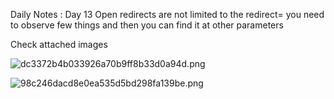Daily Notes : Day 13 
Open redirects are not limited to the redirect= you need to observe few things and then you can find it at other parameters 

Check attached images

![dc3372b4b033926a70b9ff8b33d0a94d.png](dc3372b4b033926a70b9ff8b33d0a94d.png)

![98c246dacd8e0ea535d5bd298fa139be.png](98c246dacd8e0ea535d5bd298fa139be.png)